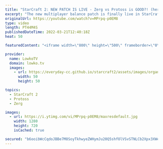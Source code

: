 ```yaml
---
title: "StarCraft 2: NEW PATCH IS LIVE - Zerg vs Protoss is GOOD?! (herO vs Rogue)"
excerpt: "The new multiplayer balance patch is finally live in StarCraft 2. In this best-of-5 series I cast a Zerg versus Protoss between herO and Rogue. The new patch primarily addresses this ZvP matchup, nerfing Shield Batteries, Dark Templar, Queens, Lurkers, Void Rays and buffing the Nydus Worm slightly."
originalUrl: https://youtube.com/watch?v=MPrpq-p0EM8
type: video
length: PT44M4S
publishedDateTime: 2022-03-21T12:40:18Z
heat: 50

featuredContent: "<iframe width=\"800\" height=\"500\" frameborder=\"0\" src=\"https://www.youtube.com/embed/MPrpq-p0EM8\" allow=\"accelerometer; autoplay; encrypted-media; gyroscope; picture-in-picture\" allowfullscreen></iframe>"

provider:
  name: LowkoTV
  domain: lowko.tv
  images:
    - url: https://everyday-cc.github.io/starcraft2/assets/images/organizations/lowko.tv-50x50.jpg
      width: 50
      height: 50

topics:
  - StarCraft 2
  - Protoss
  - Zerg

images:
  - url: https://i.ytimg.com/vi/MPrpq-p0EM8/maxresdefault.jpg
    width: 1280
    height: 720
    isCached: true

secured: "b6ooibWcCqdoJBBe7M8SoyTkhwyeZWHymJu20Q5shfOlVSvSTNLCb2Xpx3XWeYR1IiAqFU0blj8Sr8kr9bdpeYcQVoBCre7EZysXJpWhA4HqLblGeuYDtyYfvNMmwSN5BUBIO8A8WwF0HlqCnrVjyWGKJiXb2ypK5I/KOjfVXiI5j06hJ0vEU87I3HlI5reg0UqQv2sLAqZ9tD3dTyOxcBKo+drfaDMwo+/1bXXT0iye9E65yBmFAuU23ayjCFp9QebIehnh4ZLiefKzEANHhX7W1YtT4CO4bI4OTUux4a01XZ8klDbdFWkw9/2gxrarxDgRg1Sew3RfqKhd81AkbIeCeBiZQtiuT5p6UMQDKZdLtyVCY4FtqPmu9PyCqdG4SQ7b672VXclbsCA2t3yIR523RULAGxzyBcXRNQmyaefSd5fpGEse3BBk0yrBt3Ao;ZLNhtvkCSuoPMHVaPfeNOA=="
---
```


